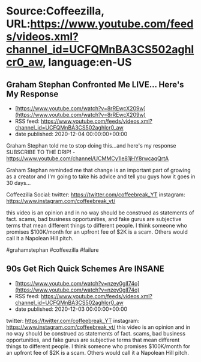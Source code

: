 # Source:Coffeezilla, URL:https://www.youtube.com/feeds/videos.xml?channel_id=UCFQMnBA3CS502aghlcr0_aw, language:en-US

## Graham Stephan Confronted Me LIVE... Here's My Response
 - [https://www.youtube.com/watch?v=8rREwcX209w](https://www.youtube.com/watch?v=8rREwcX209w)
 - RSS feed: https://www.youtube.com/feeds/videos.xml?channel_id=UCFQMnBA3CS502aghlcr0_aw
 - date published: 2020-12-04 00:00:00+00:00

Graham Stephan told me to stop doing this...and here's my response
SUBSCRIBE TO THE DRIP! - https://www.youtube.com/channel/UCMMCy1le81jHY8rwcaqQrtA

Graham Stephan reminded me that change is an important part of growing as a creator and I'm going to take his advice and tell you guys how it goes in 30 days...

Coffeezilla Social:
twitter: https://twitter.com/coffeebreak_YT
instagram: https://www.instagram.com/coffeebreak_yt/

this video is an opinion and in no way should be construed as statements of fact. scams, bad business opportunities, and fake gurus are subjective terms that mean different things to different people. I think someone who promises $100K/month for an upfront fee of $2K is a scam. Others would call it a Napolean Hill pitch.

#grahamstephan #coffeezilla #failure

## 90s Get Rich Quick Schemes Are INSANE
 - [https://www.youtube.com/watch?v=nzey0glI74o](https://www.youtube.com/watch?v=nzey0glI74o)
 - RSS feed: https://www.youtube.com/feeds/videos.xml?channel_id=UCFQMnBA3CS502aghlcr0_aw
 - date published: 2020-12-03 00:00:00+00:00

twitter: https://twitter.com/coffeebreak_YT
instagram: https://www.instagram.com/coffeebreak_yt/
this video is an opinion and in no way should be construed as statements of fact. scams, bad business opportunities, and fake gurus are subjective terms that mean different things to different people. I think someone who promises $100K/month for an upfront fee of $2K is a scam. Others would call it a Napolean Hill pitch.

